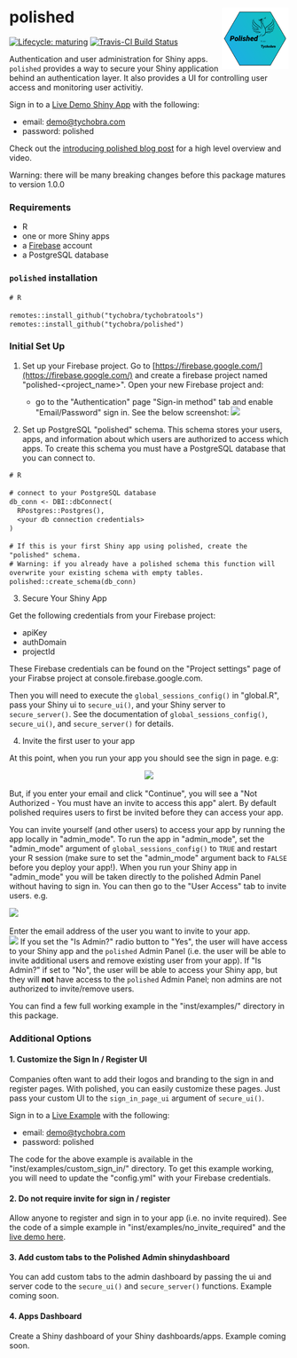 # polished <img src="inst/assets/images/polished_hex.png" align="right" width="120" />

[![Lifecycle:
maturing](https://img.shields.io/badge/lifecycle-maturing-blue.svg)](https://www.tidyverse.org/lifecycle/#maturing) [![Travis-CI Build Status](https://travis-ci.org/Tychobra/polished.svg?branch=master)](https://travis-ci.org/tychobra/polished)

Authentication and user administration for Shiny apps.  `polished` provides a way to secure your Shiny application behind an authentication layer.  It also provides a UI for controlling user access and monitoring user activitiy. 

Sign in to a [Live Demo Shiny App](https://tychobra.shinyapps.io/polished_example_01) with the following:

 - email: demo@tychobra.com
 - password: polished

Check out the [introducing polished blog post](https://www.tychobra.com/posts/2019_08_27_announcing_polished/) for a high level overview and video.

Warning: there will be many breaking changes before this package matures to version 1.0.0

### Requirements

- R
- one or more Shiny apps
- a [Firebase](https://firebase.google.com/) account
- a PostgreSQL database

### `polished` installation

```
# R

remotes::install_github("tychobra/tychobratools")
remotes::install_github("tychobra/polished")
```

### Initial Set Up

1. Set up your Firebase project. Go to [https://firebase.google.com/](https://firebase.google.com/) and create a firebase project named "polished-<project_name>".  Open your new Firebase project and:
   - go to the "Authentication" page "Sign-in method" tab and enable "Email/Password" sign in. See the below screenshot:
   ![](https://res.cloudinary.com/dxqnb8xjb/image/upload/v1573001859/firabse-auth_roq6yv.png)

2. Set up PostgreSQL "polished" schema.  This schema stores your users, apps, and information about which users are authorized to access which apps.  To create this schema you must have a PostgreSQL database that you can connect to.

```
# R

# connect to your PostgreSQL database
db_conn <- DBI::dbConnect(
  RPostgres::Postgres(),
  <your db connection credentials>
)

# If this is your first Shiny app using polished, create the "polished" schema.
# Warning: if you already have a polished schema this function will overwrite your existing schema with empty tables.
polished::create_schema(db_conn)
```

3. Secure Your Shiny App

Get the following credentials from your Firebase project: 
  - apiKey
  - authDomain
  - projectId
  
These Firebase credentials can be found on the "Project settings" page of your Firabse project at console.firebase.google.com.

Then you will need to execute the `global_sessions_config()` in "global.R", pass your Shiny ui to `secure_ui()`, and your Shiny server to `secure_server()`.  See the documentation of `global_sessions_config()`, `secure_ui()`, and `secure_server()` for details. 

4. Invite the first user to your app

At this point, when you run your app you should see the sign in page. e.g:

<p align="center">
 <img src="https://res.cloudinary.com/dxqnb8xjb/image/upload/v1584201376/Screen_Shot_2020-03-14_at_11.55.40_AM_vxmnds.png"/>
</p>

But, if you enter your email and click "Continue", you will see a "Not Authorized -
You must have an invite to access this app" alert.  By default polished requires users to first be invited before they can access your app.

You can invite yourself (and other users) to access your app by running the app locally in "admin_mode".  To run the app in "admin_mode", set the "admin_mode" argument of `global_sessions_config()` to `TRUE` and restart your R session (make sure to set the "admin_mode" argument back to `FALSE` before you deploy your app!).  When you run your Shiny app in "admin_mode" you will be taken directly to the polished Admin Panel without having to sign in.  You can then go to the "User Access" tab to invite users.  e.g.

<img src="https://res.cloudinary.com/dxqnb8xjb/image/upload/v1584199811/user_access_issvjz.png"/>

Enter the email address of the user you want to invite to your app.  
![](https://res.cloudinary.com/dxqnb8xjb/image/upload/v1584199811/user_access_issvjz.png)
If you set the "Is Admin?" radio button to "Yes", the user will have access to
your Shiny app and the `polished` Admin Panel (i.e. the user will be able to invite additional
users and remove existing user from your app).  If "Is Admin?" if set to "No", the user will
be able to access your Shiny app, but they will __not__ have access to the `polished` Admin Panel; non admins are not authorized to invite/remove users.

You can find a few full working example in the "inst/examples/" directory in this package.  

### Additional Options

#### 1. Customize the Sign In / Register UI

Companies often want to add their logos and branding to the sign in and register pages.  With polished, you can easily customize these pages.  Just pass your custom UI to the `sign_in_page_ui` argument of `secure_ui()`.  

Sign in to a [Live Example](https://tychobra.shinyapps.io/custom_sign_in) with the following:

 - email: demo@tychobra.com
 - password: polished

The code for the above example is available in the "inst/examples/custom_sign_in/" directory.  To get this example working, you will need to update the "config.yml" with your Firebase credentials. 

#### 2. Do not require invite for sign in / register

Allow anyone to register and sign in to your app (i.e. no invite required).  See the code of a simple example in "inst/examples/no_invite_required" and the [live demo here](https://tychobra.shinyapps.io/custom_sign_in). 

#### 3. Add custom tabs to the Polished Admin shinydashboard

You can add custom tabs to the admin dashboard by passing the ui and server code to the `secure_ui()` and `secure_server()` functions.  Example coming soon.

#### 4. Apps Dashboard

Create a Shiny dashboard of your Shiny dashboards/apps.  Example coming soon.

